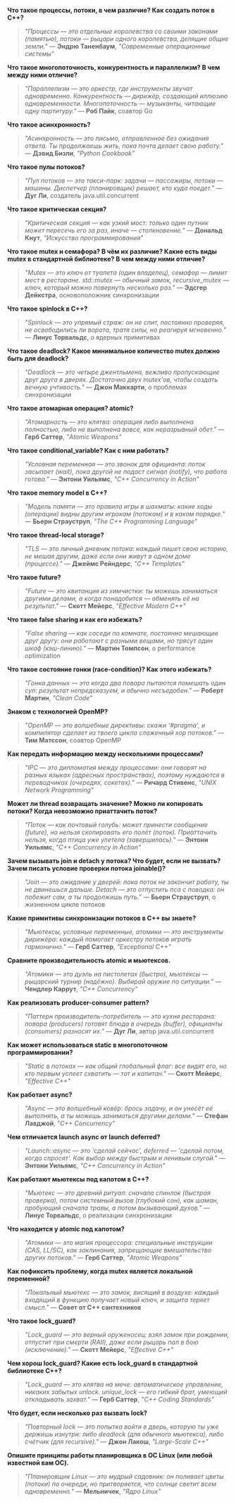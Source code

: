 **Что такое процессы, потоки, в чем различие? Как создать поток в С++?**
> *"Процессы — это отдельные королевства со своими законами (памятью), потоки — рыцари одного королевства, делящие общие земли."*
> — **Эндрю Таненбаум**, *"Современные операционные системы"*

**Что такое многопоточность, конкурентность и параллелизм? В чем между ними отличие?**
> *"Параллелизм — это оркестр, где инструменты звучат одновременно. Конкурентность — дирижёр, создающий иллюзию одновременности. Многопоточность — музыканты, читающие одну партитуру."*
> — **Роб Пайк**, соавтор Go

**Что такое асинхронность?**
> *"Асинхронность — это письмо, отправленное без ожидания ответа. Ты продолжаешь жить, пока почта делает свою работу."*
> — **Дэвид Бизли**, *"Python Cookbook"*

**Что такое пулы потоков?**
> *"Пул потоков — это такси-парк: задачи — пассажиры, потоки — машины. Диспетчер (планировщик) решает, кто куда поедет."*
> — **Дуг Ли**, создатель java.util.concurrent

**Что такое критическая секция?**
> *"Критическая секция — как узкий мост: только один путник может пересечь его за раз, иначе — столкновение."*
> — **Дональд Кнут**, *"Искусство программирования"*

**Что такое mutex и семафора? В чём их различие? Какие есть виды mutex в стандартной библиотеке? В чем между ними отличие?**
> *"Mutex — это ключ от туалета (один владелец), семафор — лимит мест в ресторане. std::mutex — обычный замок, recursive_mutex — ключ, который можно повернуть несколько раз."*
> — **Эдсгер Дейкстра**, основоположник синхронизации

**Что такое spinlock в C++?**
> *"Spinlock — это упрямый страж: он не спит, постоянно проверяя, не освободились ли ворота, тратя силы, но реагируя мгновенно."*
> — **Линус Торвальдс**, о ядерных примитивах

**Что такое deadlock? Какое минимальное количество mutex должно быть для deadlock?**
> *"Deadlock — это четыре джентльмена, вежливо пропускающие друг друга в дверях. Достаточно двух mutex'ов, чтобы создать вечную учтивость."*
> — **Джон Маккарти**, о проблемах синхронизации

**Что такое атомарная операция? atomic?**
> *"Атомарность — это клятва: операция либо выполнена полностью, либо не выполнена вовсе, как неразрывный обет."*
> — **Герб Саттер**, *"Atomic Weapons"*

**Что такое conditional_variable? Как с ним работать?**
> *"Условная переменная — это звонок для официанта: поток засыпает (wait), пока другой не подаст сигнал (notify), что работа готова."*
> — **Энтони Уильямс**, *"C++ Concurrency in Action"*

**Что такое memory model в C++?**
> *"Модель памяти — это правила игры в шахматы: какие ходы (операции) видны другим игрокам (потокам) и в каком порядке."*
> — **Бьерн Страуструп**, *"The C++ Programming Language"*

**Что такое thread-local storage?**
> *"TLS — это личный дневник потока: каждый пишет свою историю, не мешая другим, даже если они живут в одном доме (процессе)."*
> — **Джеймс Рейндерс**, *"C++ Templates"*

**Что такое future?**
> *"Future — это квитанция из химчистки: ты можешь заниматься другими делами, а когда понадобится — обменять её на результат."*
> — **Скотт Мейерс**, *"Effective Modern C++"*

**Что такое false sharing и как его избежать?**
> *"False sharing — как соседи по комнате, постоянно мешающие друг другу: они работают с разными вещами, но трясут один шкаф (кэш-линию)."*
> — **Мартин Томпсон**, о performance optimization

**Что такое состояние гонки (race-condition)? Как этого избежать?**
> *"Гонка данных — это когда два повара пытаются помешать один суп: результат непредсказуем, и обычно несъедобен."*
> — **Роберт Мартин**, *"Clean Code"*

**Знаком с технологией OpenMP?**
> *"OpenMP — это волшебные директивы: скажи '#pragma', и компилятор сделает из твоего цикла слаженный хор потоков."*
> — **Тим Матссон**, соавтор OpenMP

**Как передать информацию между несколькими процессами?**
> *"IPC — это дипломатия между процессами: они говорят на разных языках (адресных пространствах), поэтому нуждаются в переводчиках (очередях, сокетах)."*
> — **Ричард Стивенс**, *"UNIX Network Programming"*

**Может ли thread возвращать значение? Можно ли копировать потоки? Когда невозможно приаттачить поток?**
> *"Поток — как почтовый голубь: может принести сообщение (future), но нельзя скопировать его полёт (поток). Приаттачить нельзя, когда птица уже улетела (завершилась)."*
> — **Энтони Уильямс**, *"C++ Concurrency in Action"*

**Зачем вызывать join и detach у потока? Что будет, если не вызвать? Зачем писать условие проверки потока joinable()?**
> *"Join — это ожидание у дверей: пока поток не закончит работу, ты не двинешься дальше. Detach — это отпустить пса с поводка: он побежит сам, а ты продолжишь путь."*
> — **Бьерн Страуструп**, о жизненном цикле потоков

**Какие примитивы синхронизации потоков в С++ вы знаете?**
> *"Мьютексы, условные переменные, атомики — это инструменты дирижёра: каждый помогает оркестру потоков играть гармонично."*
> — **Герб Саттер**, *"Exceptional C++"*

**Сравните производительность atomic и мьютексов.**
> *"Атомики — это дуэль на пистолетах (быстро), мьютексы — рыцарский турнир (надёжно). Выбирай оружие по ситуации."*
> — **Чендлер Каррут**, *"C++ Concurrency"*

**Как реализовать producer-consumer pattern?**
> *"Паттерн производитель-потребитель — это кухня ресторана: повара (producers) готовят блюда в очередь (buffer), официанты (consumers) разносят их."*
> — **Дуг Ли**, автор java.util.concurrent

**Как может использоваться static в многопоточном программировании?**
> *"Static в потоках — как общий глобальный флаг: все видят его, но кто первым успеет схватить — тот и капитан."*
> — **Скотт Мейерс**, *"Effective C++"*

**Как работает async?**
> *"Async — это волшебный ковёр: брось задачу, и он унесёт её выполнять, а ты можешь заниматься другими делами."*
> — **Стефан Лавджой**, *"C++ Concurrency"*

**Чем отличается launch async от launch deferred?**
> *"Launch::async — это 'сделай сейчас', deferred — 'сделай потом, когда спросят'. Как выбор между быстрым и ленивым слугой."*
> — **Энтони Уильямс**, *"C++ Concurrency in Action"*

**Как работают мьютексы под капотом в C++?**
> *"Мьютекс — это древний ритуал: сначала спинлок (быстрая проверка), потом системный вызов (глубокий сон), как шаман, пробующий сначала травы, а потом вызывающий духов."*
> — **Линус Торвальдс**, о реализации синхронизации

**Что находится у atomic под капотом?**
> *"Атомики — это магия процессора: специальные инструкции (CAS, LL/SC), как заклинания, запрещающие вмешательство других потоков."*
> — **Герб Саттер**, *"Atomic Weapons"*

**Как пофиксить проблему, когда mutex является локальной переменной?**
> *"Локальный мьютекс — это замок, висящий в воздухе: каждый входящий в функцию получает новый ключ, и защита теряет смысл."*
> — **Совет от C++ сантехников**

**Что такое lock_guard?**
> *"Lock_guard — это верный оруженосец: взял замок при рождении, отпустит при смерти (RAII), даже если рыцарь пал в бою (исключение)."*
> — **Скотт Мейерс**, *"Effective C++"*

**Чем хорош lock_guard? Какие есть lock_guard в стандартной библиотеке С++?**
> *"Lock_guard — это клятва на мече: автоматическое управление, никаких забытых unlock. unique_lock — его гибкий брат, умеющий откладывать захват."*
> — **Герб Саттер**, *"C++ Coding Standards"*

**Что будет, если несколько раз вызвать lock?**
> *"Повторный lock — это попытка войти в дверь, которую ты уже держишь изнутри: либо deadlock (для обычного мьютекса), либо счётчик (для recursive)."*
> — **Джон Лакош**, *"Large-Scale C++"*

**Опишите принципы работы планировщика в ОС Linux (или любой известной вам ОС).**
> *"Планировщик Linux — это мудрый садовник: он поливает цветы (потоки) по очереди, но притворяется, что солнце светит всем одновременно."*
> — **Мельничек**, *"Ядро Linux"*